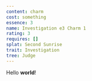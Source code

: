 ```yaml
---
content: charm
cost: something
essence: 3
name: Investigation e3 Charm 1
rating: 3
requires: []
splat: Second Sunrise
trait: Investigation
tree: Judge
---
```


Hello **world**!
